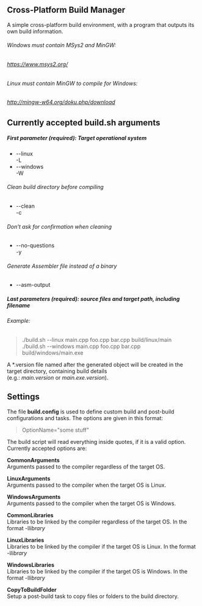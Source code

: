 ## Cross-Platform Build Manager
A simple cross-platform build environment, with a program that outputs its own build information.

###### Windows must contain MSys2 and MinGW:
###### https://www.msys2.org/

###### Linux must contain MinGW to compile for Windows:
###### http://mingw-w64.org/doku.php/download

## Currently accepted build.sh arguments
##### First parameter (required):  Target operational system
- --linux  
  -L
- --windows  
  -W

###### Clean build directory before compiling
- --clean  
  -c

###### Don't ask for confirmation when cleaning
- --no-questions  
  -y

###### Generate Assembler file instead of a binary
- --asm-output

##### Last parameters (required): source files and target path, including filename
###### Example:
> ./build.sh --linux   main.cpp foo.cpp bar.cpp build/linux/main  
> ./build.sh --windows main.cpp foo.cpp bar.cpp build/windows/main.exe  

A \*.version file named after the generated object will be created in the target directory, containing build details  
(e.g.: *main.version* or *main.exe.version*).

#####

## Settings ##
The file **build.config** is used to define custom build and post-build configurations and tasks. The options are given in this format:
> OptionName="some stuff"

The build script will read everything inside quotes, if it is a valid option.
Currently accepted options are:

**CommonArguments**  
Arguments passed to the compiler regardless of the target OS.

**LinuxArguments**  
Arguments passed to the compiler when the target OS is Linux.

**WindowsArguments**  
Arguments passed to the compiler when the target OS is Windows.

**CommonLibraries**  
Libraries to be linked by the compiler regardless of the target OS. In the format -l*library*

**LinuxLibraries**  
Libraries to be linked by the compiler if the target OS is Linux. In the format -l*library*

**WindowsLibraries**  
Libraries to be linked by the compiler if the target OS is Windows. In the format -l*library*

**CopyToBuildFolder**  
Setup a post-build task to copy files or folders to the build directory.
